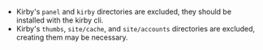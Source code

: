 - Kirby's `panel` and `kirby` directories are excluded, they should be installed with the kirby cli.
- Kirby's `thumbs`, `site/cache`, and `site/accounts` directories are excluded, creating them may be necessary.
